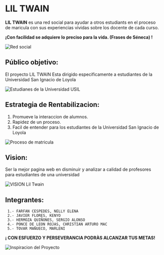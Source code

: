 #  LIL TWAIN

 **LIL TWAIN** es una red social para ayudar a otros estudiants en el proceso de maricula con sus experiencias vividas sobre los docente de cada curso. 

**¡Con facilidad se adquiere lo preciso para la vida. (Frases de Séneca) !**

![](http://padresonones.es/userfiles/image/locos%20por%20las%20maquinas/salir%20de%20las%20redes%20sociales.jpg "Red social")


## Público objetivo:

 El proyecto LIL TWAIN Esta dirigido especificamente a estudiantes de la Universidad San Ignacio de Loyola

![](http://internacional.usil.edu.pe/sites/default/files/noticia-17a.jpg "Estudianes de la Universidad USIL")


## Estrategia de Rentabilizacion:

1. Promueve la interaccion de alumnos.
2. Rapidez de un proceso. 
3. Facil de entender para los estudiantes de la Universidad San Ignacio de Loyola

![](https://i.ytimg.com/vi/MhQfNxa9Lx8/maxresdefault.jpg "Proceso de matricula") 


## Vision:
 
Ser la mejor pagina web en disminuir y analizar a calidad de profesores para estudiantes de una universidad

![](http://noticias.universia.es/net/images/educacion/-/-b/-be/-becas-oea-master-distancia-unir.png "VISION  Lil Twain ")

## Integrantes:

     1.- FARFAN CESPEDES, NELLY ELENA
     2.- JAVIER FLORES, KENYO
     3.- HERMOZA QUIÑONES, SERGIO ALONSO
     4.- PONCE DE LEON ROJAS, CHRISTIAN ARTURO MAC
     5.- TOVAR MAÑUECO, MARLENI

**¡ CON ESFUERZO Y PERSEVERANCIA PODRÀS ALCANZAR TUS METAS!**

![]( http://cdn.history.com/sites/2/2015/05/list-8-things-mark-twain-1870-3353702.jpg "Inspiracion del Proyecto")

